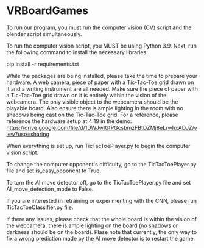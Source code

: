 # VRBoardGames
To run our program, you must run the computer vision (CV) script and the blender script simultaneously.

To run the computer vision script, you MUST be using Python 3.9. Next, run the following command to install the necessary libraries:


pip install -r requirements.txt



While the packages are being installed, please take the time to prepare your hardware. A web camera, piece of paper with a Tic-Tac-Toe grid drawn on it and a writing instrument are all needed. 
Make sure the piece of paper with a Tic-Tac-Toe grid drawn on it is entirely within the vision of the webcamera. The only visible object to the webcamera should be the playable board.
Also ensure there is ample lighting in the room with no shadows being cast on the Tic-Tac-Toe grid. For a reference, please reference the hardware setup at 4:19 in the demo: https://drive.google.com/file/d/1DWJwIGtPGcsbmzFBtDZMj8eLrwhxADJZ/view?usp=sharing


When everything is set up, run TicTacToePlayer.py to begin the computer vision script. 


To change the computer opponent's difficulty, go to the TicTacToePlayer.py file and set is_easy_opponent to True.


To turn the AI move detector off, go to the TicTacToePlayer.py file and set AI_move_detection_mode to False.


If you are interested in retraining or experimenting with the CNN, please run TicTacToeClassifier.py file. 


If there any issues, please check that the whole board is within the vision of the webcamera, there is ample lighting on the board (no shadows or darkness should be on the board). 
Plase note that currently, the only way to fix a wrong prediction made by the AI move detector is to restart the game.  
